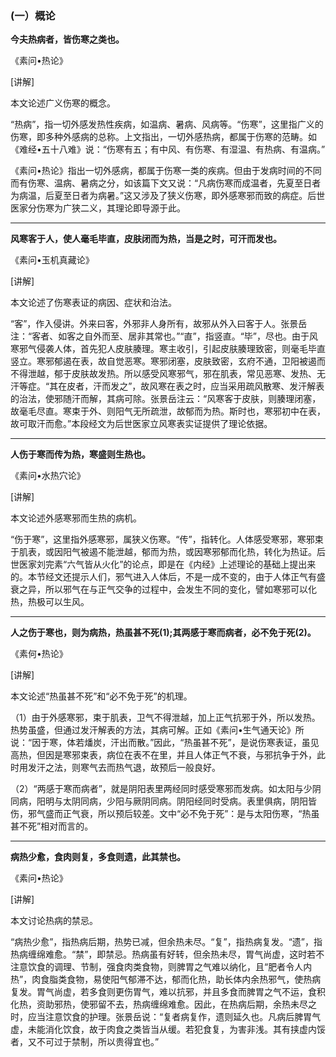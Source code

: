 ### (一）概论

**今夫热病者，皆伤寒之类也。**

​《素问•热论》

[讲解]

本文论述广义伤寒的概念。

“热病”，指一切外感发热性疾病，如温病、暑病、风病等。“伤寒”，这里指广义的伤寒，即多种外感病的总称。上文指出，一切外感热病，都属于伤寒的范畴。如《难经•五十八难》说：“伤寒有五；有中风、有伤寒、有湿温、有热病、有温病。”

《素问•热论》指出一切外感病，都属于伤寒一类的疾病。但由于发病时间的不同而有伤寒、温病、暑病之分，如该篇下文又说：“凡病伤寒而成温者，先夏至日者为病温，后夏至日者为病暑。”这又涉及了狭义伤寒，即外感寒邪而致的病症。后世医家分伤寒为广狭二义，其理论即导源于此。

* * *

**风寒客于人，使人毫毛毕直，皮肤闭而为热，当是之时，可汗而发也。**

​《素问•玉机真藏论》

[讲解]

本文论述了伤寒表证的病因、症状和治法。

“客”，作入侵讲。外来曰客，外邪非人身所有，故邪从外入曰客于人。张景岳注：“客者、如客之自外而至、居非其常也。”“直”，指竖直。“毕”，尽也。由于风寒邪气侵袭人体，首先犯人皮肤腠理。寒主收引，引起皮肤腠理致密，则毫毛毕直竖立。寒邪郁遏在表，故自觉恶寒。寒邪闭塞，皮肤致密，玄府不通，卫阳被遏而不得泄越，郁于皮肤故发热。所以感受风寒邪气，邪在肌表，常见恶寒、发热、无汗等症。“其在皮者，汗而发之”，故风寒在表之时，应当采用疏风散寒、发汗解表的治法，使邪随汗而解，其病可除。张景岳注云：“风寒客于皮肤，则腠理闭塞，故毫毛尽直。寒束于外、则阳气无所疏泄，故郁而为热。斯时也，寒邪初中在表，故可取汗而愈。”本段经文为后世医家立风寒表实证提供了理论依据。

* * *

**人伤于寒而传为热，寒盛则生热也。**

​《素问•水热穴论》

[讲解]

本文论述外感寒邪而生热的病机。

“伤于寒”，这里指外感寒邪，属狭义伤寒。“传”，指转化。人体感受寒邪，寒邪束于肌表，或因阳气被遏不能泄越，郁而为热，或因寒邪郁而化热，转化为热证。后世医家刘完素“六气皆从火化”的论点，即是在《内经》上述理论的基础上提出来的。本节经文还提示人们，邪气进入人体后，不是一成不变的，由于人体正气有盛衰之异，所以邪气在与正气交争的过程中，会发生不同的变化，譬如寒邪可以化热，热极可以生风。

* * *

**人之伤于寒也，则为病热，热虽甚不死(1);其两感于寒而病者，必不免于死(2)。**

​《素何•热论》

[讲解]

本文论述“热虽甚不死”和“必不免于死”的机理。

（1）由于外感寒邪，束于肌表，卫气不得泄越，加上正气抗邪于外，所以发热。热势虽盛，但通过发汗解表的方法，其病可解。正如《素问•生气通天论》所说：“因于寒，体若燔炭，汗出而散。”因此，“热虽甚不死”，是说伤寒表证，虽见高热，但因是寒邪束表，病位在表不在里，并且人体正气不衰，与邪抗争于外，此时用发汗之法，则寒气去而热气退，故预后一般良好。

（2）“两感于寒而病者”，就是阴阳表里两经同时感受寒邪而发病。如太阳与少阴同病，阳明与太阴同病，少阳与厥阴同病。阴阳经同时受病。表里俱病，阴阳皆伤，邪气盛而正气衰，所以预后较差。文中“必不免于死”：是与太阳伤寒，“热虽甚不死”相对而言的。

* * *

**病热少愈，食肉则复，多食则遗，此其禁也。**

​《素问•热论》

[讲解]

本文讨论热病的禁忌。

“病热少愈”，指热病后期，热势已减，但余热未尽。“复”，指热病复发。“遗”，指热病缠绵难愈。“禁”，即禁忌。热病虽有好转，但余热未尽，胃气尚虚，这时若不注意饮食的调理、节制，强食肉类食物，则脾胃之气难以纳化，且“肥者令人内热”，肉食脂类食物，易使阳气郁滞不达，郁而化热，助长体内余热邪气，使热病复发。胃气尚虚，若多食则更伤胃气，难以抗邪，并且多食而脾胃之气不运，食积化热，资助邪热，使邪留不去，热病缠绵难愈。因此，在热病后期，余热未尽之时，应当注意饮食的护理。张景岳说：“复者病复作，遗则延久也。凡病后脾胃气虚，未能消化饮食，故于肉食之类皆当从缓。若犯食复，为害非浅。其有挟虚内馁者，又不可过于禁制，所以贵得宜也。”

